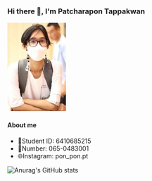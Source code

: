 ### Hi there 👋, I'm Patcharapon Tappakwan

![img](LINE_ALBUM_2022.7.9_230908.jpg)

#### About me
* 🪪Student ID: 6410685215
* 📱Number: 065-0483001
* 🌐Instagram: pon_pon.pt

![Anurag's GitHub stats](https://github-readme-stats.vercel.app/api?username=6410685215&show_icons=true&theme=tokyonight)
